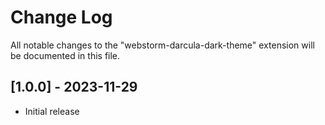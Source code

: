 # Change Log
All notable changes to the "webstorm-darcula-dark-theme" extension will be documented in this file.

## [1.0.0] - 2023-11-29
- Initial release
